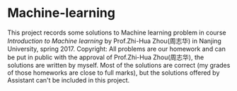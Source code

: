 # Machine-learning
This project records some solutions to Machine learning problem in course *Introduction to Machine learning* by Prof.Zhi-Hua Zhou(周志华) in Nanjing University, spring 2017.
Copyright: All problems are our homework and can be put in public with the approval of Prof.Zhi-Hua Zhou(周志华), the solutions are written by myself. Most of the solutions are correct (my grades of those homeworks are close to full marks), but the solutions offered by Assistant can't be included in this project.
